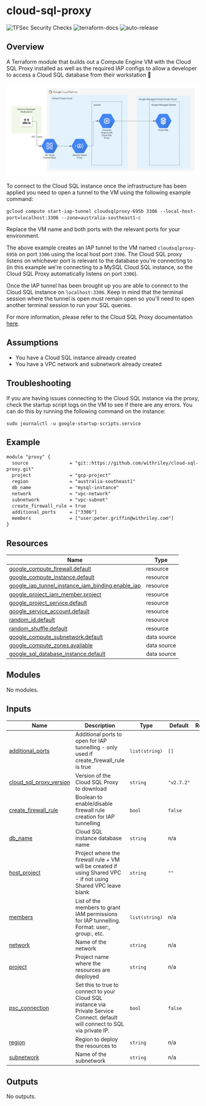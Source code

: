 # cloud-sql-proxy

![TFSec Security Checks](https://github.com/withriley/template-terraform-module/actions/workflows/main.yml/badge.svg)
![terraform-docs](https://github.com/withriley/template-terraform-module/actions/workflows/terraform-docs.yml/badge.svg)
![auto-release](https://github.com/withriley/template-terraform-module/actions/workflows/release.yml/badge.svg)

## Overview

A Terraform module that builds out a Compute Engine VM with the Cloud SQL Proxy installed as well as the required IAP configs to allow a developer to access a Cloud SQL database from their workstation :robot:

![Diagram of infrastructure deployed via this module to support remote Cloud SQL connections](diagram.png)

To connect to the Cloud SQL instance once the infrastructure has been applied you need to open a tunnel to the VM using the following example command:

`gcloud compute start-iap-tunnel cloudsqlproxy-695b 3306 --local-host-port=localhost:3306 --zone=australia-southeast1-c`

Replace the VM name and both ports with the relevant ports for your environment. 

The above example creates an IAP tunnel to the VM named `cloudsqlproxy-695b` on port `3306` using the local host port `3306`. The Cloud SQL proxy listens on whichever port is relevant to the database you're connecting to (in this example we're connecting to a MySQL Cloud SQL instance, so the Cloud SQL Proxy automatically listens on port `3306`).

Once the IAP tunnel has been brought up you are able to connect to the Cloud SQL instance on `localhost:3306`. Keep in mind that the terminal session where the tunnel is open must remain open so you'll need to open another terminal session to run your SQL queries.

For more information, please refer to the Cloud SQL Proxy documentation [here](https://cloud.google.com/sql/docs/mysql/sql-proxy).

## Assumptions

* You have a Cloud SQL instance already created
* You have a VPC network and subnetwork already created

## Troubleshooting

If you are having issues connecting to the Cloud SQL instance via the proxy, check the startup script logs on the VM to see if there are any errors. You can do this by running the following command on the instance:

`sudo journalctl -u google-startup-scripts.service`

<!-- BEGIN_TF_DOCS -->


## Example

```hcl
module "proxy" {
  source               = "git::https://github.com/withriley/cloud-sql-proxy.git"
  project              = "gcp-project"
  region               = "australia-southeast1"
  db_name              = "mysql-instance"
  network              = "vpc-network"
  subnetwork           = "vpc-subnet"
  create_firewall_rule = true
  additional_ports     = ["3306"]
  members              = ["user:peter.griffin@withriley.com"]
}
```

## Resources

| Name | Type |
|------|------|
| [google_compute_firewall.default](https://registry.terraform.io/providers/hashicorp/google/latest/docs/resources/compute_firewall) | resource |
| [google_compute_instance.default](https://registry.terraform.io/providers/hashicorp/google/latest/docs/resources/compute_instance) | resource |
| [google_iap_tunnel_instance_iam_binding.enable_iap](https://registry.terraform.io/providers/hashicorp/google/latest/docs/resources/iap_tunnel_instance_iam_binding) | resource |
| [google_project_iam_member.project](https://registry.terraform.io/providers/hashicorp/google/latest/docs/resources/project_iam_member) | resource |
| [google_project_service.default](https://registry.terraform.io/providers/hashicorp/google/latest/docs/resources/project_service) | resource |
| [google_service_account.default](https://registry.terraform.io/providers/hashicorp/google/latest/docs/resources/service_account) | resource |
| [random_id.default](https://registry.terraform.io/providers/hashicorp/random/latest/docs/resources/id) | resource |
| [random_shuffle.default](https://registry.terraform.io/providers/hashicorp/random/latest/docs/resources/shuffle) | resource |
| [google_compute_subnetwork.default](https://registry.terraform.io/providers/hashicorp/google/latest/docs/data-sources/compute_subnetwork) | data source |
| [google_compute_zones.available](https://registry.terraform.io/providers/hashicorp/google/latest/docs/data-sources/compute_zones) | data source |
| [google_sql_database_instance.default](https://registry.terraform.io/providers/hashicorp/google/latest/docs/data-sources/sql_database_instance) | data source |

## Modules

No modules.

## Inputs

| Name | Description | Type | Default | Required |
|------|-------------|------|---------|:--------:|
| <a name="input_additional_ports"></a> [additional\_ports](#input\_additional\_ports) | Additional ports to open for IAP tunnelling - only used if create\_firewall\_rule is true | `list(string)` | `[]` | no |
| <a name="input_cloud_sql_proxy_version"></a> [cloud\_sql\_proxy\_version](#input\_cloud\_sql\_proxy\_version) | Version of the Cloud SQL Proxy to download | `string` | `"v2.7.2"` | no |
| <a name="input_create_firewall_rule"></a> [create\_firewall\_rule](#input\_create\_firewall\_rule) | Boolean to enable/disable firewall rule creation for IAP tunnelling | `bool` | `false` | no |
| <a name="input_db_name"></a> [db\_name](#input\_db\_name) | Cloud SQL instance database name | `string` | n/a | yes |
| <a name="input_host_project"></a> [host\_project](#input\_host\_project) | Project where the firewall rule + VM will be created if using Shared VPC - if not using Shared VPC leave blank | `string` | `""` | no |
| <a name="input_members"></a> [members](#input\_members) | List of the members to grant IAM permissions for IAP tunnelling. Format: user:<email>, group:<email>, etc. | `list(string)` | n/a | yes |
| <a name="input_network"></a> [network](#input\_network) | Name of the network | `string` | n/a | yes |
| <a name="input_project"></a> [project](#input\_project) | Project name where the resources are deployed | `string` | n/a | yes |
| <a name="input_psc_connection"></a> [psc\_connection](#input\_psc\_connection) | Set this to true to connect to your Cloud SQL instance via Private Service Connect. default will connect to SQL via private IP. | `bool` | `false` | no |
| <a name="input_region"></a> [region](#input\_region) | Region to deploy the resources to | `string` | n/a | yes |
| <a name="input_subnetwork"></a> [subnetwork](#input\_subnetwork) | Name of the subnetwork | `string` | n/a | yes |

## Outputs

No outputs.
<!-- END_TF_DOCS -->
